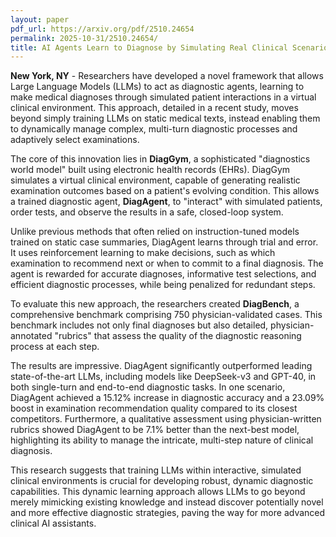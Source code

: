 ```yaml
---
layout: paper
pdf_url: https://arxiv.org/pdf/2510.24654
permalink: 2025-10-31/2510.24654/
title: AI Agents Learn to Diagnose by Simulating Real Clinical Scenarios
---
```




**New York, NY** - Researchers have developed a novel framework that allows Large Language Models (LLMs) to act as diagnostic agents, learning to make medical diagnoses through simulated patient interactions in a virtual clinical environment. This approach, detailed in a recent study, moves beyond simply training LLMs on static medical texts, instead enabling them to dynamically manage complex, multi-turn diagnostic processes and adaptively select examinations.

The core of this innovation lies in **DiagGym**, a sophisticated "diagnostics world model" built using electronic health records (EHRs). DiagGym simulates a virtual clinical environment, capable of generating realistic examination outcomes based on a patient's evolving condition. This allows a trained diagnostic agent, **DiagAgent**, to "interact" with simulated patients, order tests, and observe the results in a safe, closed-loop system.

Unlike previous methods that often relied on instruction-tuned models trained on static case summaries, DiagAgent learns through trial and error. It uses reinforcement learning to make decisions, such as which examination to recommend next or when to commit to a final diagnosis. The agent is rewarded for accurate diagnoses, informative test selections, and efficient diagnostic processes, while being penalized for redundant steps.

To evaluate this new approach, the researchers created **DiagBench**, a comprehensive benchmark comprising 750 physician-validated cases. This benchmark includes not only final diagnoses but also detailed, physician-annotated "rubrics" that assess the quality of the diagnostic reasoning process at each step.

The results are impressive. DiagAgent significantly outperformed leading state-of-the-art LLMs, including models like DeepSeek-v3 and GPT-40, in both single-turn and end-to-end diagnostic tasks. In one scenario, DiagAgent achieved a 15.12% increase in diagnostic accuracy and a 23.09% boost in examination recommendation quality compared to its closest competitors. Furthermore, a qualitative assessment using physician-written rubrics showed DiagAgent to be 7.1% better than the next-best model, highlighting its ability to manage the intricate, multi-step nature of clinical diagnosis.

This research suggests that training LLMs within interactive, simulated clinical environments is crucial for developing robust, dynamic diagnostic capabilities. This dynamic learning approach allows LLMs to go beyond merely mimicking existing knowledge and instead discover potentially novel and more effective diagnostic strategies, paving the way for more advanced clinical AI assistants.
